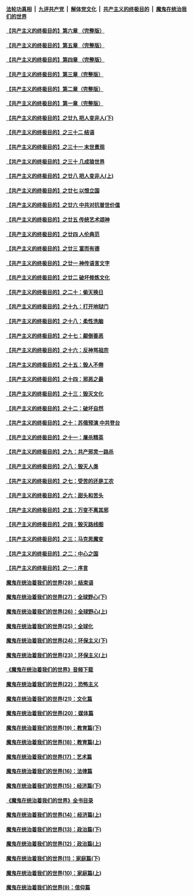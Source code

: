 ####  [法轮功真相](../../../../basic/blob/master/README.md?t=09061626) &nbsp;|&nbsp; [九评共产党](../../../../9ping.md/blob/master/README.md?t=09061626) &nbsp;|&nbsp; [解体党文化](../../../../jtdwh.md/blob/master/README.md?t=09061626)  &nbsp;|&nbsp; [共产主义的终极目的](../../../../gczydzjmd.md/blob/master/README.md?t=09061626) &nbsp;|&nbsp; [魔鬼在统治我们的世界](../../../../mgztzwmdsj.md/blob/master/README.md?t=09061626) 

#### [【共产主义的终极目的】第六章 （完整版）](../pages/nsc422/n11428913.md?t=09061626) 

#### [【共产主义的终极目的】第五章 （完整版）](../pages/nsc422/n11428912.md?t=09061626) 

#### [【共产主义的终极目的】第四章 （完整版）](../pages/nsc422/n11428907.md?t=09061626) 

#### [【共产主义的终极目的】第三章（完整版）](../pages/nsc422/n11428848.md?t=09061626) 

#### [【共产主义的终极目的】第二章（完整版）](../pages/nsc422/n11428831.md?t=09061626) 

#### [【共产主义的终极目的】第一章（完整版）](../pages/nsc422/n11417651.md?t=09061626) 

#### [【共产主义的终极目的】之廿九 把人变非人(下)](../pages/nsc422/n11344140.md?t=09061626) 

#### [【共产主义的终极目的】之三十二 结语](../pages/nsc422/n11360535.md?t=09061626) 

#### [【共产主义的终极目的】之三十一 末世景观](../pages/nsc422/n11351129.md?t=09061626) 

#### [【共产主义的终极目的】之三十 几成狼世界](../pages/nsc422/n11348280.md?t=09061626) 

#### [【共产主义的终极目的】之廿八 把人变非人(上)](../pages/nsc422/n11340492.md?t=09061626) 

#### [【共产主义的终极目的】之廿七 以恨立国](../pages/nsc422/n11336944.md?t=09061626) 

#### [【共产主义的终极目的】之廿六 中共对抗普世价值](../pages/nsc422/n11324785.md?t=09061626) 

#### [【共产主义的终极目的】之廿五 传统艺术颂神](../pages/nsc422/n11296396.md?t=09061626) 

#### [【共产主义的终极目的】之廿四 人伦典范](../pages/nsc422/n11296397.md?t=09061626) 

#### [【共产主义的终极目的】之廿三 富而有德](../pages/nsc422/n11283598.md?t=09061626) 

#### [【共产主义的终极目的】之廿一 神传语言文字](../pages/nsc422/n11263265.md?t=09061626) 

#### [【共产主义的终极目的】之廿二 破坏修炼文化](../pages/nsc422/n11245728.md?t=09061626) 

#### [【共产主义的终极目的】之二十：偷天换日](../pages/nsc422/n11238846.md?t=09061626) 

#### [【共产主义的终极目的】之十九：打开地狱门](../pages/nsc422/n11206376.md?t=09061626) 

#### [【共产主义的终极目的】之十八：柔性洗脑](../pages/nsc422/n11199994.md?t=09061626) 

#### [【共产主义的终极目的】之十七：颠倒善恶](../pages/nsc422/n11179782.md?t=09061626) 

#### [【共产主义的终极目的】之十六：反神骂祖宗](../pages/nsc422/n11166798.md?t=09061626) 

#### [【共产主义的终极目的】之十五：毁人不倦](../pages/nsc422/n11166792.md?t=09061626) 

#### [【共产主义的终极目的】之十四：邪恶之最](../pages/nsc422/n11150249.md?t=09061626) 

#### [【共产主义的终极目的】之十三：毁灭文化](../pages/nsc422/n11135227.md?t=09061626) 

#### [【共产主义的终极目的】之十二：破坏自然](../pages/nsc422/n11135214.md?t=09061626) 

#### [【共产主义的终极目的】之十：苏俄预演 中共登台](../pages/nsc422/n11118424.md?t=09061626) 

#### [【共产主义的终极目的】之十一：屠杀精英](../pages/nsc422/n11118442.md?t=09061626) 

#### [【共产主义的终极目的】之九：共产邪灵一路杀](../pages/nsc422/n11114139.md?t=09061626) 

#### [【共产主义的终极目的】之八：毁灭人类](../pages/nsc422/n11108503.md?t=09061626) 

#### [【共产主义的终极目的】之七：受苦的还是工农](../pages/nsc422/n11101809.md?t=09061626) 

#### [【共产主义的终极目的】之六：甜头和苦头](../pages/nsc422/n11096971.md?t=09061626) 

#### [【共产主义的终极目的】之五：万变不离其邪](../pages/nsc422/n11091285.md?t=09061626) 

#### [【共产主义的终极目的】之四：毁灭路线图](../pages/nsc422/n11086284.md?t=09061626) 

#### [【共产主义的终极目的】之三：马克思魔变](../pages/nsc422/n11061941.md?t=09061626) 

#### [【共产主义的终极目的】之二：中心之国](../pages/nsc422/n11047728.md?t=09061626) 

#### [【共产主义的终极目的】之一：序言](../pages/nsc422/n11086077.md?t=09061626) 

#### [魔鬼在统治着我们的世界(28)：结束语](../pages/nsc422/n10936246.md?t=09061626) 

#### [魔鬼在统治着我们的世界(27)：全球野心(下)](../pages/nsc422/n10928319.md?t=09061626) 

#### [魔鬼在统治着我们的世界(26)：全球野心(上)](../pages/nsc422/n10900318.md?t=09061626) 

#### [魔鬼在统治着我们的世界(25)：全球化](../pages/nsc422/n10788205.md?t=09061626) 

#### [魔鬼在统治着我们的世界(24)：环保主义(下)](../pages/nsc422/n10695307.md?t=09061626) 

#### [魔鬼在统治着我们的世界(23)：环保主义(上)](../pages/nsc422/n10688613.md?t=09061626) 

#### [《魔鬼在统治着我们的世界》音频下载](../pages/nsc422/n10635553.md?t=09061626) 

#### [魔鬼在统治着我们的世界(22)：恐怖主义](../pages/nsc422/n10614727.md?t=09061626) 

#### [魔鬼在统治着我们的世界(21)：文化篇](../pages/nsc422/n10597706.md?t=09061626) 

#### [魔鬼在统治着我们的世界(20)：媒体篇](../pages/nsc422/n10586579.md?t=09061626) 

#### [魔鬼在统治着我们的世界(19)：教育篇(下)](../pages/nsc422/n10564808.md?t=09061626) 

#### [魔鬼在统治着我们的世界(18)：教育篇(上)](../pages/nsc422/n10526970.md?t=09061626) 

#### [魔鬼在统治着我们的世界(17)：艺术篇](../pages/nsc422/n10499093.md?t=09061626) 

#### [魔鬼在统治着我们的世界(16)：法律篇](../pages/nsc422/n10485969.md?t=09061626) 

#### [魔鬼在统治着我们的世界(15)：经济篇(下)](../pages/nsc422/n10469975.md?t=09061626) 

#### [《魔鬼在统治着我们的世界》全书目录](../pages/nsc422/n10464261.md?t=09061626) 

#### [魔鬼在统治着我们的世界(14)：经济篇(上)](../pages/nsc422/n10457370.md?t=09061626) 

#### [魔鬼在统治着我们的世界(13)：政治篇(下)](../pages/nsc422/n10448270.md?t=09061626) 

#### [魔鬼在统治着我们的世界(12)：政治篇(上)](../pages/nsc422/n10444576.md?t=09061626) 

#### [魔鬼在统治着我们的世界(11)：家庭篇(下)](../pages/nsc422/n10440961.md?t=09061626) 

#### [魔鬼在统治着我们的世界(10)：家庭篇(上)](../pages/nsc422/n10435448.md?t=09061626) 

#### [魔鬼在统治着我们的世界(9)：信仰篇](../pages/nsc422/n10432159.md?t=09061626) 

